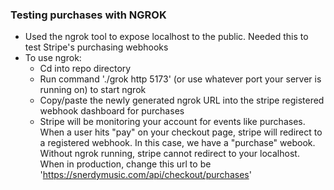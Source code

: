 ### Testing purchases with NGROK

- Used the ngrok tool to expose localhost to the public. Needed this to test Stripe's purchasing webhooks
- To use ngrok:
  - Cd into repo directory
  - Run command './grok http 5173' (or use whatever port your server is running on) to start ngrok
  - Copy/paste the newly generated ngrok URL into the stripe registered webhook dashboard for purchases
  - Stripe will be monitoring your account for events like purchases. When a user hits "pay" on your checkout page, stripe will redirect to a registered webhook. In this case, we have a "purchase" webook. Without ngrok running, stripe cannot redirect to your localhost. When in production, change this url to be 'https://snerdymusic.com/api/checkout/purchases'
